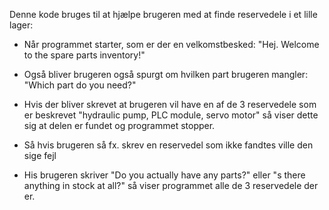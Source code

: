 Denne kode bruges til at hjælpe brugeren med at finde reservedele i et lille lager:

- Når programmet starter, som er der en velkomstbesked: "Hej. Welcome to the spare parts inventory!"
- Også bliver brugeren også spurgt om hvilken part brugeren mangler: "Which part do you need?"
- Hvis der bliver skrevet at brugeren vil have en af de 3 reservedele som er beskrevet "hydraulic pump, PLC module, servo motor" så viser dette sig at delen er fundet og programmet stopper.
- Så hvis brugeren så fx. skrev en reservedel som ikke fandtes ville den sige fejl

- His brugeren skriver "Do you actually have any parts?" eller "s there anything in stock at all?" så viser programmet alle de 3 reservedele der er. 
